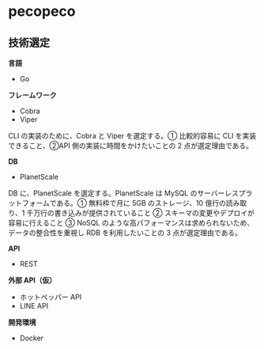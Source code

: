 # pecopeco

## 技術選定

**言語**

- Go

**フレームワーク**

- Cobra
- Viper

CLI の実装のために、Cobra と Viper を選定する。① 比較的容易に CLI を実装できること、②API 側の実装に時間をかけたいことの 2 点が選定理由である。

**DB**

- PlanetScale

DB に、PlanetScale を選定する。PlanetScale は MySQL のサーバーレスプラットフォームである。① 無料枠で月に 5GB のストレージ、10 億行の読み取り、1 千万行の書き込みが提供されていること ② スキーマの変更やデプロイが容易に行えること ③ NoSQL のような高パフォーマンスは求められないため、データの整合性を重視し RDB を利用したいことの 3 点が選定理由である。

**API**

- REST

**外部 API（仮）**

- ホットペッパー API
- LINE API

**開発環境**

- Docker
